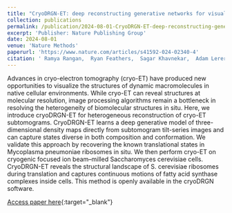 ```yaml
---
title: "CryoDRGN-ET: deep reconstructing generative networks for visualizing dynamic biomolecules inside cells"
collection: publications
permalink: /publication/2024-08-01-CryoDRGN-ET-deep-reconstructing-generative-networks-for-visualizing-dynamic-biomolecules-inside-cells
excerpt: 'Publisher: Nature Publishing Group'
date: 2024-08-01
venue: 'Nature Methods'
paperurl: 'https://www.nature.com/articles/s41592-024-02340-4'
citation: ' Ramya Rangan,  Ryan Feathers,  Sagar Khavnekar,  Adam Lerer,  Jake Johnston,  Ron Kelley,  Martin Obr,  Abhay Kotecha,  Ellen Zhong, &quot;CryoDRGN-ET: deep reconstructing generative networks for visualizing dynamic biomolecules inside cells.&quot; Nature Methods, 2024.'
---
```

Advances in cryo-electron tomography (cryo-ET) have produced new opportunities to visualize the structures of dynamic macromolecules in native cellular environments. While cryo-ET can reveal structures at molecular resolution, image processing algorithms remain a bottleneck in resolving the heterogeneity of biomolecular structures in situ. Here, we introduce cryoDRGN-ET for heterogeneous reconstruction of cryo-ET subtomograms. CryoDRGN-ET learns a deep generative model of three-dimensional density maps directly from subtomogram tilt-series images and can capture states diverse in both composition and conformation. We validate this approach by recovering the known translational states in Mycoplasma pneumoniae ribosomes in situ. We then perform cryo-ET on cryogenic focused ion beam–milled Saccharomyces cerevisiae cells. CryoDRGN-ET reveals the structural landscape of S. cerevisiae ribosomes during translation and captures continuous motions of fatty acid synthase complexes inside cells. This method is openly available in the cryoDRGN software.

[Access paper here](https://www.nature.com/articles/s41592-024-02340-4){:target="_blank"}
